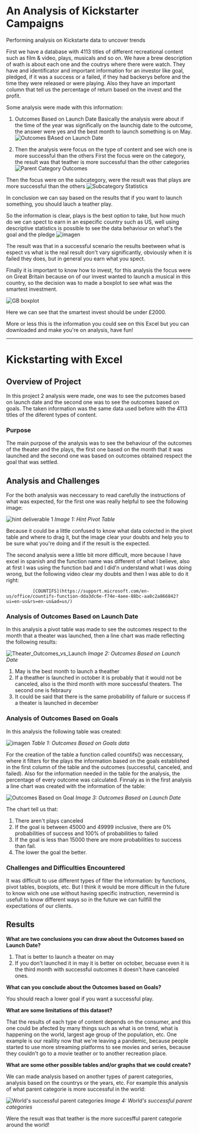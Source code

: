 # An Analysis of Kickstarter Campaigns
Performing analysis on Kickstarte data to uncover trends

First we have a database with 4113 titles of different recreational content such as film & video, plays, musicals and so on. We have a brew description of wath is about each one and the coutrys where there were watch. They have and identificator and important information for an investor like goal, pledged, if it was a success or a failed, if they had backerys before and the time they were released or were playing. Also they have an important column that tell us the percentage of return based on the invest and the profit.

Some analysis were made with this information:
1. Outcomes Based on Launch Date
  Basically the analysis were about if the time of the year was significally on the launchig date to the outcome, the answer were yes and the best month to launch      something is on May.
    ![Outcomes BAsed on Launch Date](https://user-images.githubusercontent.com/21062253/135364373-4f843dc4-52ba-496e-837d-94f4c8ad8745.png)
    
2. Then the analysis were focus on the type of content and see wich one is more successful than the others
  First the focus were on the category, the result was that teather is more successful than the other categories
  ![Parent Category Outcomes](https://user-images.githubusercontent.com/21062253/135364916-fa262cb5-4d7f-4adb-93d8-d819fe42ca9f.png)
  
  Then the focus were on the subcategory, were the result was that plays are more successful than the others
  ![Subcategory Statistics](https://user-images.githubusercontent.com/21062253/135365090-0f55fe2b-2a59-4686-b6b4-db6a87aa9bba.png)
  
In conclusion we can say based on the results that if you want to launch something, you should lauch a teather play.

So the information is clear, plays is the best option to take, but how much do we can spect to earn in an especific country such as US, well using descriptive statistics is possible to see the data behaviour on what's the goal and the pledge
![imagen](https://user-images.githubusercontent.com/21062253/135365571-5d0a82a0-2aa3-4fb9-8ce1-90c6c1aca9a3.png)

The result was that in a successful scenario the results beetween what is espect vs what is the real result don't vary significantly, obviously when it is failed they does, but in general you earn what you spect.

Finally it is important to know how to invest, for this analysis the focus were on Great Britain because on of our invest wanted to launch a musical in this country, so the decision was to made a boxplot to see what was the smartest investment.

![GB boxplot](https://user-images.githubusercontent.com/21062253/135366176-7b5f7352-c6e3-4e48-995e-18b7701dd079.png)

Here we can see that the smartest invest should be under £2000.

More or less this is the information you could see on this Excel but you can downloaded and make you're on analysis, have fun!

----------------------------------------------------------------------------------------------------------------------------------------------------------------------
# Kickstarting with Excel

## Overview of Project
In this project 2 analysis were made, one was to see the putcomes based on launch date and the second one was to see the outcomes based on goals. The taken information was the same data used before with the 4113 titles of the diferent types of content.

### Purpose
The main purpose of the analysis was to see the behaviour of the outcomes of the theater and the plays, the first one based on the month that it was launched and the second one was based on outcomes obtained respect the goal that was settled.

## Analysis and Challenges
For the both analysis was neccessary to read carefully the instructions of what was expected, for the first one was really helpful to see the following image:

![hint deliverable 1](https://user-images.githubusercontent.com/21062253/135382020-2191f555-bf61-478b-9eb9-1b8578699296.png)
                                                   _Image 1: Hint Pivot Table_
                                                  
Because it could be a little confused to know what data colected in the pivot table and where to drag it, but the image clear your doubts and help you to be sure what you're doing and if the result is the expected.

The second analysis were a little bit more difficult, more because I have excel in spanish and the function name was different of what I believe, also at first I was using the function bad and I did'n understand what I was doing wrong, but the following video clear my doubts and then I was able to do it right:
           
              [COUNTIFS](https://support.microsoft.com/en-us/office/countifs-function-dda3dc6e-f74e-4aee-88bc-aa8c2a866842?ui=en-us&rs=en-us&ad=us/)
                                                  
### Analysis of Outcomes Based on Launch Date
In this analysis a pivot table was made to see the outcomes respect to the month that a theater was launched, then a line chart was made reflecting the following results:

![Theater_Outcomes_vs_Launch](https://user-images.githubusercontent.com/21062253/135376218-48c78add-cad4-4fbf-a100-809a1c935e7f.png)
                                                    _Image 2: Outcomes Based on Launch Date_

1. May is the best month to launch a theather
2. If a theather is launched in october it is probably that it would not be canceled, also is the third month with more successful theaters. The second one is febraury
3. It could be said that there is the same probability of failure or success if a theater is launched in december

### Analysis of Outcomes Based on Goals
In this analysis the following table was created:

![imagen](https://user-images.githubusercontent.com/21062253/135377253-ef00954c-4a86-4736-baa0-de041fab8843.png)
                                                  _Table 1: Outcomes Based on Goals data_

For the creation of the table a function called countifs() was neccessary, where it filters for the plays the information based on the goals established in the first column of the table and the outcomes (successful, canceled, and failed). Also for the information needed in the table for the analysis, the percentage of every outcome was calculated. Finnaly as in the first analysis a line chart was created with the information of the table:

![Outcomes Based on Goal](https://user-images.githubusercontent.com/21062253/135377741-1e6e44d2-cd1e-4758-8852-600da2099d4d.png)
                                                _Image 3: Outcomes Based on Launch Date_
                                                
 The chart tell us that:
 1. There aren't plays canceled
 2. If the goal is between 45000 and 49999 inclusive, there are 0% probabilities of success and 100% of probabilities to failed
 3. If the goal is less than 15000 there are more probabilities to success than fail.
 4. The lower the goal the better.

### Challenges and Difficulties Encountered

It was difficult to use different types of filter the information: by functions, pivot tables, boxplots, etc. But I think it would be more difficult in the future to know wich one use without having specific instruction, nevermind is usefull to know different ways so in the future we can fullfill the expectations of our clients.

## Results

 **What are two conclusions you can draw about the Outcomes based on Launch Date?**
 
  1. That is better to launch a theater on may 
  2. If you don't launched it in may it is better on october, becuase even it is the third month with successful outcomes it doesn't have canceled ones.

**What can you conclude about the Outcomes based on Goals?**

  You should reach a lower goal if you want a successful play.

**What are some limitations of this dataset?**

  That the results of each type of content depends on the consumer, and this one could be afected by many things such as what is on trend, what is happening on the     world, largest age group of the population, etc. One example is our reallity now that we're leaving a pandemic, because people started to use more streaming           platforms to see movies and series, because they couldn't go to a movie teather or to another recreation place.

**What are some other possible tables and/or graphs that we could create?**

  We can made analysis based on another types of parent categories, analysis based on the countrys or the years, etc. For example this analysis of what parent           categorie is more successful in the world:
  
  ![World's successful parent categories](https://user-images.githubusercontent.com/21062253/135382305-d80173e8-6aa0-4551-9f9d-55a780312c77.png)
                                                            _Image 4: World's successful parent categories_

Were the result was that teather is the more succesfful parent categorie around the world!

